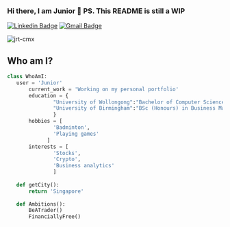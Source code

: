### Hi there, I am Junior 👋 PS. This README is still a WIP
[![Linkedin Badge](https://img.shields.io/badge/-Junior-blue?style=flat-square&logo=Linkedin&logoColor=white&link=https://www.linkedin.com/in/junior-tantono)](https://www.linkedin.com/in/junior-tantono) [![Gmail Badge](https://img.shields.io/badge/-juniortantono.jrtcmx@gmail.com-c14438?style=flat-square&logo=Gmail&logoColor=white&link=mailto:juniortantono.jrtcmx@gmail.com)](mailto:juniortantono.jrtcmx@gmail.com)

<p align="left"> <img src="https://komarev.com/ghpvc/?username=jrt-cmx" alt="jrt-cmx" /> </p>

## Who am I?
 ```python
 class WhoAmI:
 	user = 'Junior'
		current_work = 'Working on my personal portfolio'
		education = {
				"University of Wollongong":"Bachelor of Computer Science (Big Data)",
				"University of Birmingham":"BSc (Honours) in Business Management",
			    }
		hobbies = [
				'Badminton',
				'Playing games'
			  ]
		interests = [
				'Stocks',
				'Crypto',
				'Business analytics'
			    ]
			    
	def getCity():
		return 'Singapore'
	
	def Ambitions():
		BeATrader()
		FinanciallyFree()
		
	
 ```
<!--
**jrt-cmx/jrt-cmx** is a ✨ _special_ ✨ repository because its `README.md` (this file) appears on your GitHub profile.

Here are some ideas to get you started:

- 🔭 I’m currently working on ...
- 🌱 I’m currently learning ...
- 👯 I’m looking to collaborate on ...
- 🤔 I’m looking for help with ...
- 💬 Ask me about ...
- 📫 How to reach me: ...
- 😄 Pronouns: ...
- ⚡ Fun fact: ...
-->
